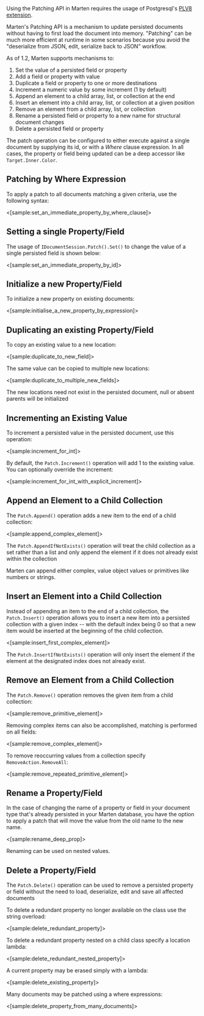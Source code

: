 <!--Title:The Patching API-->

<div class="alert alert-info">
Using the Patching API in Marten requires the usage of Postgresql's <a href="https://github.com/plv8/plv8">PLV8 extension</a>.
</div>

Marten's Patching API is a mechanism to update persisted documents without having to first load the document into memory.
"Patching" can be much more efficient at runtime in some scenarios because you avoid the "deserialize from JSON, edit, serialize
back to JSON" workflow.

As of 1.2, Marten supports mechanisms to:

1. Set the value of a persisted field or property
1. Add a field or property with value
1. Duplicate a field or property to one or more destinations
1. Increment a numeric value by some increment (1 by default)
1. Append an element to a child array, list, or collection at the end
1. Insert an element into a child array, list, or collection at a given position
1. Remove an element from a child array, list, or collection
1. Rename a persisted field or property to a new name for structural document changes
1. Delete a persisted field or property

The patch operation can be configured to either execute against a single document by supplying its id, or with a _Where_ clause expression.
In all cases, the property or field being updated can be a deep accessor like `Target.Inner.Color`.

## Patching by Where Expression

To apply a patch to all documents matching a given criteria, use the following syntax:

<[sample:set_an_immediate_property_by_where_clause]>

## Setting a single Property/Field

The usage of `IDocumentSession.Patch().Set()` to change the value of a single persisted field is
shown below:

<[sample:set_an_immediate_property_by_id]>

## Initialize a new Property/Field

To initialize a new property on existing documents:

<[sample:initialise_a_new_property_by_expression]>

## Duplicating an existing Property/Field

To copy an existing value to a new location:

<[sample:duplicate_to_new_field]>

The same value can be copied to multiple new locations:

<[sample:duplicate_to_multiple_new_fields]>

The new locations need not exist in the persisted document, null or absent parents will be initialized

## Incrementing an Existing Value

To increment a persisted value in the persisted document, use this operation:

<[sample:increment_for_int]>

By default, the `Patch.Increment()` operation will add 1 to the existing value. You can optionally override the increment:

<[sample:increment_for_int_with_explicit_increment]>

## Append an Element to a Child Collection

The `Patch.Append()` operation adds a new item to the end of a child collection:

<[sample:append_complex_element]>

The `Patch.AppendIfNotExists()` operation will treat the child collection as a set rather than a list and only append the element if it does not already exist within the collection

Marten can append either complex, value object values or primitives like numbers or strings.

## Insert an Element into a Child Collection

Instead of appending an item to the end of a child collection, the `Patch.Insert()` operation allows you
to insert a new item into a persisted collection with a given index -- with the default index
being 0 so that a new item would be inserted at the beginning of the child collection.

<[sample:insert_first_complex_element]>

The `Patch.InsertIfNotExists()` operation will only insert the element if the element at the designated index does not already exist.  

## Remove an Element from a Child Collection

The `Patch.Remove()` operation removes the given item from a child collection:

<[sample:remove_primitive_element]>

Removing complex items can also be accomplished, matching is performed on all fields:

<[sample:remove_complex_element]>

To remove reoccurring values from a collection specify `RemoveAction.RemoveAll`:

<[sample:remove_repeated_primitive_element]>

## Rename a Property/Field

In the case of changing the name of a property or field in your document type that's already persisted
in your Marten database, you have the option to apply a patch that will move the value from the
old name to the new name.

<[sample:rename_deep_prop]>

Renaming can be used on nested values.

## Delete a Property/Field

The `Patch.Delete()` operation can be used to remove a persisted property or field without the need
to load, deserialize, edit and save all affected documents

To delete a redundant property no longer available on the class use the string overload:

<[sample:delete_redundant_property]>

To delete a redundant property nested on a child class specify a location lambda:

<[sample:delete_redundant_nested_property]>

A current property may be erased simply with a lambda:

<[sample:delete_existing_property]>

Many documents may be patched using a where expressions:

<[sample:delete_property_from_many_documents]>

